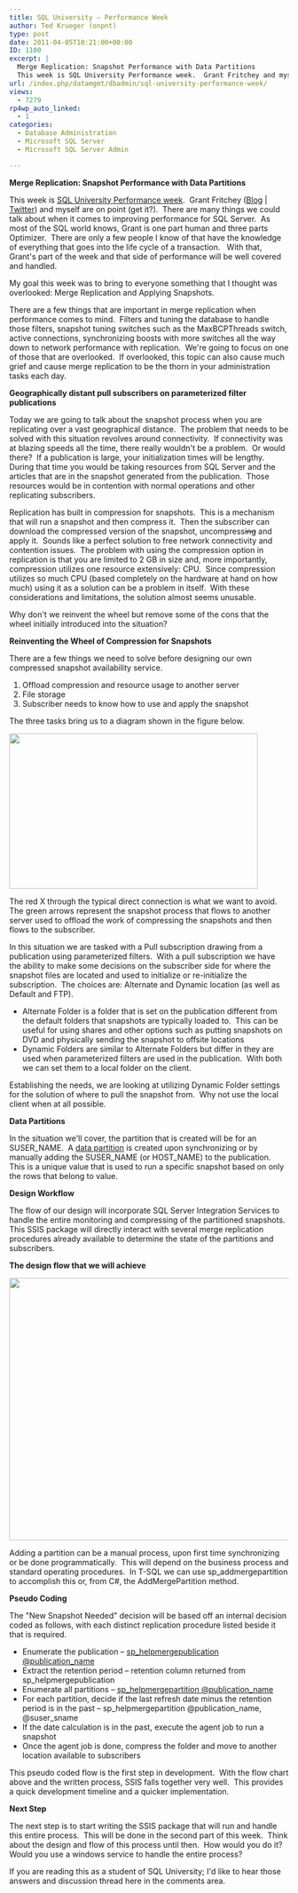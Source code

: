 ```yaml
---
title: SQL University – Performance Week
author: Ted Krueger (onpnt)
type: post
date: 2011-04-05T10:21:00+00:00
ID: 1100
excerpt: |
  Merge Replication: Snapshot Performance with Data Partitions
  This week is SQL University Performance week.  Grant Fritchey and myself are on point (get it?).  There are many things we could talk about when it comes to improving performance for SQL Serv&hellip;
url: /index.php/datamgmt/dbadmin/sql-university-performance-week/
views:
  - 7279
rp4wp_auto_linked:
  - 1
categories:
  - Database Administration
  - Microsoft SQL Server
  - Microsoft SQL Server Admin

---
```

**Merge Replication: Snapshot Performance with Data Partitions**

This week is [SQL University Performance week][1].  Grant Fritchey ([Blog][2] | [Twitter][3]) and myself are on point (get it?).  There are many things we could talk about when it comes to improving performance for SQL Server.  As most of the SQL world knows, Grant is one part human and three parts Optimizer.  There are only a few people I know of that have the knowledge of everything that goes into the life cycle of a transaction.   With that, Grant's part of the week and that side of performance will be well covered and handled.

My goal this week was to bring to everyone something that I thought was overlooked: Merge Replication and Applying Snapshots. 

There are a few things that are important in merge replication when performance comes to mind.  Filters and tuning the database to handle those filters, snapshot tuning switches such as the MaxBCPThreads switch, active connections, synchronizing boosts with more switches all the way down to network performance with replication.  We're going to focus on one of those that are overlooked.  If overlooked, this topic can also cause much grief and cause merge replication to be the thorn in your administration tasks each day.

**Geographically distant pull subscribers on parameterized filter publications**

Today we are going to talk about the snapshot process when you are replicating over a vast geographical distance.  The problem that needs to be solved with this situation revolves around connectivity.  If connectivity was at blazing speeds all the time, there really wouldn't be a problem.  Or would there?  If a publication is large, your initialization times will be lengthy.  During that time you would be taking resources from SQL Server and the articles that are in the snapshot generated from the publication.  Those resources would be in contention with normal operations and other replicating subscribers.

Replication has built in compression for snapshots.  This is a mechanism that will run a snapshot and then compress it.  Then the subscriber can download the compressed version of the snapshot, uncompress<span style="text-decoration: line-through;">ing</span> and apply it.  Sounds like a perfect solution to free network connectivity and contention issues.  The problem with using the compression option in replication is that you are limited to 2 GB in size and, more importantly, compression utilizes one resource extensively: CPU.  Since compression utilizes so much CPU (based completely on the hardware at hand on how much) using it as a solution can be a problem in itself.  With these considerations and limitations, the solution almost seems unusable. 

Why don't we reinvent the wheel but remove some of the cons that the wheel initially introduced into the situation?

**Reinventing the Wheel of Compression for Snapshots**

There are a few things we need to solve before designing our own compressed snapshot availability service. 

  1. Offload compression and resource usage to another server
  2. File storage
  3. Subscriber needs to know how to use and apply the snapshot

The three tasks bring us to a diagram shown in the figure below.

<div class="image_block">
  <a href="/wp-content/uploads/blogs/DataMgmt/-22.png?mtime=1301972711"><img alt="" src="/wp-content/uploads/blogs/DataMgmt/-22.png?mtime=1301972711" width="448" height="280" /></a>
</div>

The red X through the typical direct connection is what we want to avoid.  The green arrows represent the snapshot process that flows to another server used to offload the work of compressing the snapshots and then flows to the subscriber.

In this situation we are tasked with a Pull subscription drawing from a publication using parameterized filters.  With a pull subscription we have the ability to make some decisions on the subscriber side for where the snapshot files are located and used to initialize or re-initialize the subscription.  The choices are: Alternate and Dynamic location (as well as Default and FTP).

  * Alternate Folder is a folder that is set on the publication different from the default folders that snapshots are typically loaded to.  This can be useful for using shares and other options such as putting snapshots on DVD and physically sending the snapshot to offsite locations
  * Dynamic Folders are similar to Alternate Folders but differ in they are used when parameterized filters are used in the publication.  With both we can set them to a local folder on the client.  

Establishing the needs, we are looking at utilizing Dynamic Folder settings for the solution of where to pull the snapshot from.  Why not use the local client when at all possible.

**Data Partitions**

In the situation we'll cover, the partition that is created will be for an SUSER_NAME.  A [data partition][4] is created upon synchronizing or by manually adding the SUSER\_NAME (or HOST\_NAME) to the publication.  This is a unique value that is used to run a specific snapshot based on only the rows that belong to value. 

**Design Workflow**

The flow of our design will incorporate SQL Server Integration Services to handle the entire monitoring and compressing of the partitioned snapshots.  This SSIS package will directly interact with several merge replication procedures already available to determine the state of the partitions and subscribers.

**The design flow that we will achieve**

<div class="image_block">
  <a href="/wp-content/uploads/blogs/DataMgmt/-23.png?mtime=1301972712"><img alt="" src="/wp-content/uploads/blogs/DataMgmt/-23.png?mtime=1301972712" width="578" height="473" /></a>
</div>

Adding a partition can be a manual process, upon first time synchronizing or be done programmatically.  This will depend on the business process and standard operating procedures.  In T-SQL we can use sp_addmergepartition to accomplish this or, from C#, the AddMergePartition method.

**Pseudo Coding**

The "New Snapshot Needed" decision will be based off an internal decision coded as follows, with each distinct replication procedure listed beside it that is required.

  * Enumerate the publication – [sp\_helpmergepublication @publication\_name][5]
  * Extract the retention period – retention column returned from sp_helpmergepublication
  * Enumerate all partitions – [sp\_helpmergepartition @publication\_name][6]
  * For each partition, decide if the last refresh date minus the retention period is in the past – sp\_helpmergepartition @publication\_name, @suser_sname
  * If the date calculation is in the past, execute the agent job to run a snapshot
  * Once the agent job is done, compress the folder and move to another location available to subscribers

This pseudo coded flow is the first step in development.  With the flow chart above and the written process, SSIS falls together very well.  This provides a quick development timeline and a quicker implementation. 

**Next Step**

The next step is to start writing the SSIS package that will run and handle this entire process.  This will be done in the second part of this week.  Think about the design and flow of this process until then.  How would you do it?  Would you use a windows service to handle the entire process? 

If you are reading this as a student of SQL University; I'd like to hear those answers and discussion thread here in the comments area.

 [1]: http://sqlchicken.com/sql-university/
 [2]: http://www.scarydba.com/
 [3]: http://twitter.com/gfritchey
 [4]: http://msdn.microsoft.com/en-us/library/ms146967(v=sql.110).aspx
 [5]: http://msdn.microsoft.com/en-us/library/ms189475.aspx
 [6]: http://msdn.microsoft.com/en-us/library/ms174989.aspx